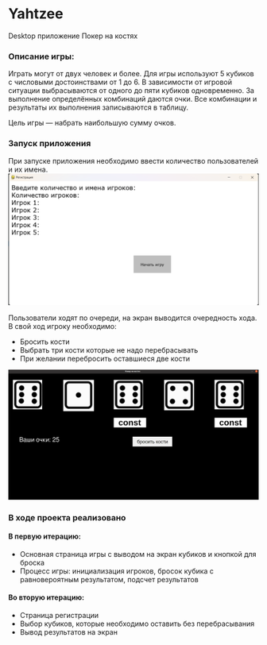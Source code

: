# Yahtzee
Desktop приложение Покер на костях

### Описание игры:
Играть могут от двух человек и более. Для игры используют 5 кубиков с числовыми достоинствами от 1 до 6. В зависимости от игровой ситуации выбрасываются от одного до пяти кубиков одновременно. За выполнение определённых комбинаций даются очки. Все комбинации и результаты их выполнения записываются в таблицу. 

Цель игры — набрать наибольшую сумму очков.

### Запуск приложения
При запуске приложения необходимо ввести количество пользователей и их имена. 
![alt text](reg.png)

Пользователи ходят по очереди, на экран выводится очередность хода.
В свой ход игроку необходимо:
* Бросить кости
* Выбрать три кости которые не надо перебрасывать
* При желании перебросить оставшиеся две кости

![alt text](poker2.png)

### В ходе проекта реализовано
#### В первую итерацию:
* Основная страница игры с выводом на экран кубиков и кнопкой для броска
* Процесс игры: инициализация игроков, бросок кубика с равновероятным результатом, подсчет результатов
#### Во вторую итерацию:
* Страница регистрации
* Выбор кубиков, которые необходимо оставить без перебрасывания
* Вывод результатов на экран



